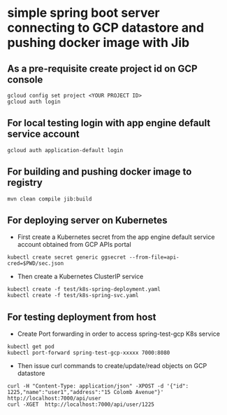 # simple spring boot server connecting to GCP datastore and pushing docker image with Jib


## As a pre-requisite create project id on GCP console

```
gcloud config set project <YOUR PROJECT ID>
gcloud auth login
```

## For local testing login with app engine default service account

```
gcloud auth application-default login
```

## For building and pushing docker image to registry

```
mvn clean compile jib:build
```

## For deploying server on Kubernetes

- First create a Kubernetes secret from the app engine default service account obtained from GCP APIs portal

```
kubectl create secret generic ggsecret --from-file=api-cred=$PWD/sec.json
```

- Then create a Kubernetes ClusterIP service

```
kubectl create -f test/k8s-spring-deployment.yaml
kubectl create -f test/k8s-spring-svc.yaml
```

## For testing deployment from host

- Create Port forwarding in order to access spring-test-gcp K8s service

```
kubectl get pod
kubectl port-forward spring-test-gcp-xxxxx 7000:8080
```

- Then issue curl commands to create/update/read objects on GCP datastore

```
curl -H "Content-Type: application/json" -XPOST -d '{"id": 1225,"name":"user1","address":"15 Colomb Avenue"}' http://localhost:7000/api/user
curl -XGET  http://localhost:7000/api/user/1225
```
